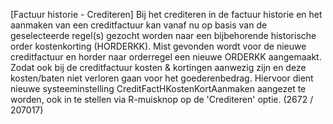 [Factuur historie - Crediteren] Bij het crediteren in de factuur historie en het aanmaken van een creditfactuur kan vanaf nu op basis van de geselecteerde regel(s) gezocht worden naar een bijbehorende historische order kostenkorting (HORDERKK). Mist gevonden wordt voor de nieuwe creditfactuur en horder naar orderregel een nieuwe ORDERKK aangemaakt. Zodat ook bij de creditfactuur kosten & kortingen aanwezig zijn en deze kosten/baten niet verloren gaan voor het goederenbedrag. Hiervoor dient nieuwe systeeminstelling CreditFactHKostenKortAanmaken aangezet te worden, ook in te stellen via R-muisknop op de 'Crediteren' optie. (2672 / 207017)
